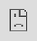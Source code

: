```yaml
---
layout: post
date:   2019-05-03
image: "/puerto_rico_now/images/recovery/conflict-resolution-thumbnail.png"
title:  "Conflict Resolution through Mapping"
author: "Ashley Louie & Gloria Serra Coch"
---
```

![Agency Through Mapping](/puerto_rico_now/images/recovery/decision-model-diagram.png)

#### **Puerto Rico Today**
**Debt and Disaster**
Following the aftermath of Hurricane Maria in September 2017, Puerto Rico’s electrical grid failed, water systems were inoperable, debris from landslides blocked roads, cellular sites were knocked out, and households were damaged, among the numerous other challenges.[1] This natural disaster put Puerto Rico in the spotlight for relief, but the U.S. Territory had already been struggling with a financial crisis as a consequence of its colonial history and limited sovereignty. Home to 3.5 million residents and homeland to 5 million in the diaspora, Puerto Rico surpassed a point of bankruptcy in 2015, accumulating $72 billion in debt, more than its Gross National product (GNP).[2] The outstanding debt burden had already burdened Puerto Rico from providing adequate services to its people, with the closure of over 150 schools, increased taxes, laying off public workers, shortage of medical specialists, and increasing emigration, unemployment, and food insecurity.[3] Although FEMA plans to provide $2.36 billion dollars in assistance to survivors on the island,[4] much of this relief aid is focused on restoring Puerto Rico to the already vulnerable state it was in prior to the hurricane. The aid of post-hurricane recovery resources presents an optimistic opportunity to invest in the future of Puerto Rico.

**Taking the Matter into Their Own Hands**
As disaster funds for Puerto Rico are allocated, how and where funds are distributed reflect the political priorities of those in power. Through its history of colonization, the government authority has been widely distrusted by Puerto Rican communities to distribute funding appropriately. In March 2019, the U.S. Department of Housing and Urban Development announced that they are auditing the funds that were granted to Puerto Rico for hurricane recovery,[5] and a local resident noted that “getting access to information here has always been a struggle.”[6] With the island’s deep history of resistance to colonization and paranoia of the government, Puerto Ricans have developed a great capacity to locally organize and advocate for their own needs.[7] If Puerto Ricans can provide a rational argument that spatializes the needs and priorities of their communities and speaks the language of planners, they can proactively advocate for where relief funds should be allocated. We propose the decision model to be used as a tool for communities to gain agency in mapping their priorities for improvements.

#### **A Tool for Advocacy**
**What are Decision Models?**
In typical planning methodologies, decision models or Multicriteria Decision Analysis (MCDA) are “tools to augment, enable, or automate the decision-making process... where decision making is complex and/or requires several forms of input information.”[8] In a situation like Puerto Rico, with serious infrastructural damage to infrastructure from Hurricane Maria and many services cut due to austerity, a variety of factors will contribute to a decision making process on where to allocate recovery funds.

When place-based decisions are the focus of the analysis, a decision model can illustrate spatial relationships between multiple layers of information can be weighted, and can help us envision a strategy for prioritizing improvements for the future of Puerto Rico. Because decision models rely on a rational mathematic process, it is assumed that "good data may be all we need for objectivity and objectivity may be all we need for fairness."[9] 

<p class="text">However, this poses the question:
**The best decisions for whom?**</p>

Despite the logical method, data is biased and weighted priorities can favor different outcomes. Decision models should not be understood as objective stand-alone tools, but as a system to weigh the priorities of stakeholders. The potential to represent different values can assist collaborative negotiation and consensus building processes, “where multiple communities with differing priorities must negotiate political (planning) processes for public decision making, data-driven decision support tools have been used to help visualize and describe alternative scenarios and outcomes.”[9]

<!-- ![Decision Model](/puerto_rico_now/images/recovery/DecisionModel.jpg) -->

If we can teach community leaders how to read into the assumptions of maps created through MCDA and use the tool to promote their own values, we can equip them with the knowledge and tools to defend their own priorities. Our goal is to empower communities to use the decision model as a participatory tool for advocacy and negotiation.

**Decision Mapping for Puerto Ricans**
This project is an empowering data and mapping literacy initiative to offer a new tool to a community that is ready to use it to push for their own needs with two main objectives. Firstly, decision based maps can be used to *document community values* by spatially recording information about Puerto Rican priorities in a map to imagine a future for the island. Secondly, these maps can be used as an *advocacy tool for local leaders to communicate the needs of their communities* within the language of planning ‘experts’ to rationally stake a claim for areas that should be prioritized for improvements.

<p class="text">**Balancing Values**</p>
<p class="text">We pose the decision model methodology with the following objectives:</p>
  1. All Puerto Ricans have the right to live in a community with access to adequate resources and basic services.
  2. All communities should be restored and resilient to future disaster risks.
  3. Recovery investment should be allocated to provide resources to strengthen the economy.

#### **Conflicting Interests**
In order to demonstrate potentially conflicting stakeholder values, which can conclude in different visions for the future of Puerto Rico, we’ve created three fictional characters based on the narratives of perspectives and experiences that Puerto Ricans can relate to. Although fictional and exaggerated, the characterization of stakeholders is useful to illustrate how differences in priorities affect the final decision output.

#### **Local Residents**
<p class="text">Representative Group: **local community leaders; Puerto Rican residents**</p>

It is common for the average Puerto Rican to put their family first, and often times these families are led by a female householder. Women are involved in heading almost 80% of households in Puerto Rico,[10] as well as being active leaders within their communities. With female-led family values extending into nurturing their neighborhoods, these local community activists may place greater priorities on equitably providing access to resources.

Prior to Hurricane Maria, the Puerto Rican government had already been struggling with an overwhelming amount of debt, and had already begun reducing its expenses by cutting back on public services. Because Puerto Rico has a high poverty rate, with an estimated 59% of households generated an income of less than $25,000 in 2017,[11] many of these services are a necessity for an adequate quality of life. After Hurricane Maria struck, Puerto Rican communities have seen the closure of many public schools and continue to receive inadequate funding for services as the government continues to deal with the debt crisis.

<p class="text">Priorities: **long-term well-being of the community**</p>
<ul class="list">
  <li>Provide equitable resources for underserved communities</li>
  <li>Long-term community resilience</li>
  <li>Access to infrastructure services</li>
  <li>Build robust economy</li>
</ul>

<p class="img-left"><img src="/puerto_rico_now/images/recovery/CommunityLeader_layers.jpg" alt="Community Leader Data Layers Mapped"></p>

<p class="text-right">Data Layers Mapped:</p>
<ul class="list-right">
  <li>Population density</li>
  <li>Community services</li>
  <li>Health services</li>
  <li>Education services</li>
</ul>

<p class="text">Testimonials:</p>
- *“This is a moment of opportunity, even if we are the most hurt by the hurricane we can use this to change long term issues that have been affecting Puerto Rico before this”*
- *“We want to ensure access to underserved priorities”*
- *“Our concerns are longer term than the hurricane, we want to address the debt crisis and how it has affected the public services for the community”*
- *“Tania Ginés was fighting for 10 months to avoid the closure of her daughter’s public school. In the end, she lost the battle. Now, the children need to go to a further school, where there are more than 40 students per class, rats in the cafeteria, no therapists for special education children” ”*
- *Tania: “It is like I say, I mean, I didn’t borrow, my children did not borrow!”*[12]

#### **Local Residents Decision Model**
To the active leaders in local Puerto Rican communities, recovery funding for Hurricane Maria presents an opportunity to invest in services to strengthen the social resilience network that was already lacking prior to Hurricane Maria. The priorities of local residents are visualized by considering the density of community populations are considered relative to areas with longer distances to reach community, health, and education services.

<div class="iframe-full"><iframe src="https://ashsicle.github.io/conflict_resolution/local_residents.html" style="position:absolute;top:0;left:0;width:100%;height:100%;" frameborder="0"></iframe></div>

<p class="text">**Data Sources**</p>

<ol class="text-ref">
  <li>US Census Bureau. "Annual Population Estimates for Puerto Rico and its municipalities," <a href="https://indicadores.pr/dataset/estimados-anuales-poblacionales">[vector]</a>. April 2018.</li>
  <li>Humanitarian Data Exchange via OpenStreetMap. "HOTOSM Puerto Rico Buildings," <a href="https://data.humdata.org/dataset/hotosm_pri_buildings">[vector]</a>. Nov 2018.</li>
  <li>Humanitarian Data Exchange via OpenStreetMap. "HOTOSM Puerto Rico Points of Interest," <a href="https://data.humdata.org/dataset/hotosm_pri_points_of_interest">[vector]</a>. Nov 2018.</li>
</ol>

#### **Recovery & Resilience**
<p class="text">Representative Group: **Puerto Rican middle class; mainland emigrants who retain close ties to the island; disaster relief aides**</p>

After Hurricane Maria struck Puerto Rico, many residents were faced with repairing damaged homes and blocked roads and had limited access to basic services like electricity, potable water, and cellular service. The serverity of this natural disaster evoked a sense of urgency for local Puerto Ricans, emigrated Puerto Ricans, and the witnessing nation to send support for recovery through donations, volunteers, and FEMA disaster relief.

Within the greater context of climate change, natural disasters have become more intense and frequent within the last 15 years. Hurricane Maria's destruction revealed that Puerto Rico's power grid, water supply, and communities are highly vulnerable and lacked the ability to recovery quickly from the disaster.

<p class="text">Priorities: **recovery and resilience**</p>
<ul class="list">
  <li>Ensure the resilience of developed areas</li>
  <li>Recover from Hurricane Maria damage</li>
  <li>Reduce risk from future threats (i.e. hurricanes, flood inundation, landslides, etc.)</li>
</ul>

<p class="img-left"><img src="/puerto_rico_now/images/recovery/RecoveryResilience_layers.jpg" alt="Recovery & Resilience Data Layers Mapped"></p>

<p class="text-right">Data Layers Mapped:</p>
<ul class="list-right">
  <li>Population density</li>
  <li>Days without power</li>
  <li>Flood risk zones</li>
  <li>Hurricane Maria damage</li>
</ul>

<p class="text">Testimonials:</p>
- *“This was a terrible catastrophe for the island, we want to ensure that a disaster like that never happens again”*
- *“We want to participate in rebuilding the island after the hurricane”*
- *“It was the 70’s. Teresa was a young mother with two children an a house in the suburbs. She was a pharmaceutical chemist. The family had two sources of income: hers and her husband’s. They were the typical Puerto Rican middle class family”*[13]

#### **Recovery & Resilience Decision Model**
Many people involved in Hurricane Maria disaster recovery efforts may prioritize imagining a more resilient Puerto Rico. Resiliency focuses on reducing vulnerability of city-wide systems and reinforcing social connections and resources within a network. To address recovery and resilience interests in Puerto Rico, areas with longer days without power, vulnerable to future flooding, and affected by Hurricane Maria are assessed relative to the population density of communities affected.

<div class="iframe-full"><iframe src="https://ashsicle.github.io/conflict_resolution/recovery_resilience.html" style="position:absolute;top:0;left:0;width:100%;height:100%;" frameborder="0"></iframe></div>

<p class="text">**Data Sources**</p>

<ol class="text-ref">
  <li>US Census Bureau. "Annual Population Estimates for Puerto Rico and its municipalities," <a href="https://indicadores.pr/dataset/estimados-anuales-poblacionales">[vector]</a>. April 2018.</li>
  <li>Humanitarian Data Exchange via OpenStreetMap. "HOTOSM Puerto Rico Buildings," <a href="https://data.humdata.org/dataset/hotosm_pri_buildings">[vector]</a>. Nov 2018.</li>
  <li>NASA. "Days Without Power," <a href="https://earthobservatory.nasa.gov/images/144371/night-lights-show-slow-recovery-from-maria">[raster]</a>. 2018.</li>
  <li>FEMA, Puerto Rico Planning Board. "HECRAS Modesl for the PR Advisory Maps," <a href="http://cedd.pr.gov/fema/index.php/download/">[vector]</a>. Feb 2018.</li>
  <li>FEMA. "National Disasters: Hurricane Maria Damage Assessments," <a href="https://data.femadata.com/NationalDisasters/HurricaneMaria/Data/DamageAssessments/Visual/">[vector]</a>. Oct 2017. 2017</li>
</ol>

#### **External Investors**
<p class="text">Representative Group: **real estate speculators, financial investors, and the top 1% of Puerto Ricans that support development**</p>

In the event of a disaster, like Hurricane Maria, there's a lot of optimism that Puerto Rico will rebuild its islands to be better than its pre-disaster condition. Many external investors see Puerto Rico's recovery as an opportunity to rebuild its infrastructure and a potential for future growth. With Puerto Rico as a U.S. territory, American citizens can travel to and from Puerto Rico without a visa or passport. Additionally, Puerto Rican legislation from 2012 includes a number of tax loopholes, which entice prospective businesses and investors with significantly lower tax rates that only requires residency for 183 days per year.[14]

With the lure of being an easily accessible island destination to U.S. citizens and the attraction of its tropical temperature and beautiful beaches, Puerto Rico is a desirable location for investors to play a role in the recovery process of the island, while gaining profit for themselves.

<p class="text">Priorities: **attract capital to develop areas of the island for profit; invest in Puerto Rico as a tourist destination**</p>
<ul class="list">
  <li>Improve areas with high economic growth potential</li>
  <li>Provide resources to resort and leisure developments</li>
  <li>Beautify tourist destination areas</li>
</ul>

<p class="img-left"><img src="/puerto_rico_now/images/recovery/ExternalInvestor_layers.jpg" alt="External Investor Data Layers Mapped"></p>

<p class="text-right">Data Layers Mapped:</p>
<ul class="list-right">
  <li>Hotels</li>
  <li>Outdoor leisure</li>
  <li>Urban and historic tourist destinations</li>
  <li>Development areas</li>
</ul>

#### **External Investors Decision Model**
Many external investors see Puerto Rico is a desirable location for investors to play a role in the recovery process of the island, while gaining profit for themselves. If tourist development were prioritized in Puerto Rico, areas with opportunity for development that are near existing hotels, outdoor leisure, and urban and historic destinations would be considered.

<div class="iframe-full"><iframe src="https://ashsicle.github.io/conflict_resolution/external_investors.html" style="position:absolute;top:0;left:0;width:100%;height:100%;" frameborder="0"></iframe></div>

<p class="text">**Data Sources**</p>

<ol class="text-ref">
  <li>Google Maps. "Hotels in Puerto Rico," <a href="https://drive.google.com/open?id=13vnteK5XRlKUHMGOp9TRLT4U_Ei3AZeg&usp=sharing">[vector]</a>. Accessed Apr 2019.</li>
  <li>Discover Puerto Rico. "Activities and Experiences: Beaches & Water Sports, Casinos, Culture, Golf, Luxury, Museums, Nightlife, Outdoors, Shopping," <a href="https://www.discoverpuertorico.com/">[vector]</a> Accessed Apr 2019.</li>
  <li>Planning Board, Office of the Governor, Commonwealth of Puerto Rico. "Map of land classification under the Land Use Plan" <a href="https://data.pr.gov/en/Abierto/Mapa-de-la-clasificaci-n-de-suelo-bajo-el-Plan-de-/h2v8-utwk">[vector]</a> Dec 2015, updated Oct 2017.</li>
</ol>

#### **Weighting Stakeholder Values**
![Puerto Rico Decision Model](/puerto_rico_now/images/recovery/DecisionModel2.jpg)

All the maps show a range of shades, from lighter to darker. Darker shades mean higher values, which also mean that those areas should be prioritized when deciding how to allocate resources in puerto Rico. 

In Valeria’s map, we can see how the distribution is very spread out throughout the island, which indicates that all the Island is in need of more resources. In the case of Maria’s map, we can detect higher values on the North East coast of the Island. In this case, this area is prioritized because it was the most damaged by the hurricane, according to FEMA data, while also having higher density of population potentially affected by it. In the case of Bill, we can see how his map highly prioritizes coastal areas and urban centres. This is a result of being tourist locations and also areas with more potential for development. This map also shows a more unequal distribution, with the mentioned concentrated areas valued very high and the rest of the island valued very low. 

If Valeria, Maria and Bill were on a meeting with all of them advocating for their own priorities, different results could be met. In the case of the three of them having the same type of agency and agreeing to balance their values, coastal and urban areas would still be prioritized, specially places like San Juan or El Ponce. However, certain central municipalities would still be given high values, such as the northern area of Utuado, Ciales or south of Coamo. In general, the maps also show how the municipality division are not a good spatial unit to distribute the resources, as their boundaries hardly match the different shades of prioritization. 

If Maria and Valeria, the two puerto ricans, would align and impose their values, they would be able to press for more attention in the central areas of the Island, especially on the East side, arguing that they were more damaged by the hurricane and need more recovery funds. In addition, they could also argue for more access to services for the population, in municipalities like Villalba and Jayuya. 

On the other side, if Maria decided to partner with Bill in order to focus on building a more competitive economy on the Island, rural areas would be more neglected, with the resources allocated in the coastal regions and the urban centers of population. San Juan, Ponce and Mumacao would receive the higher investment in that case.

#### **Weighted Decision Model**
<div class="iframe-full"><iframe src="https://ashsicle.github.io/conflict_resolution/weighted_decision_model.html" style="position:absolute;top:0;left:0;width:100%;height:100%;" frameborder="0"></iframe></div>

#### **Potential for Conflict Resolution**
**What is the impact?**
Breaking down the mapped decision model allows us to relate to the values of each character in the fictional advocacy scenario in order to collectively visualize the possible futures of Puerto Rico.

--

<p class="text">**References**</p>

<ol class="text-ref">
  <li>“Hurricane Maria.” FEMA, U.S. Department of Homeland Security. March 14, 2019. <https://www.fema.gov/hurricane-maria>.</li>
  <li>Bannan, Natasha L. Puerto Rico’s Odious Debt: The Economic Crisis of Colonialism, 19 CUNY L. Rev. 287 (2016). <https://academicworks.cuny.edu/clr/vol19/iss2/5/>.</li>
  <li>Bannan, Natasha L.</li>
  <li>“Hurricane Maria.”</li>
  <li>Wiscovitch, Jeniffer. “HUD’s Inspector General is Auditing Part of the Disaster Funds for Puerto Rico.” Centro de Periodismo Investigativo. March 28, 2019. <http://periodismoinvestigativo.com/2019/03/huds-inspector-general-is-auditing-part-of-the-disaster-funds-for-puerto-rico/>.</li>
  <li>Florido, Adrian. “Puerto Ricans Want Their Government To Be More Transparent.” National Public Radio, Inc. November 19, 2018. <https://www.npr.org/2018/11/19/669145225/post-maria-puerto-ricans-want-their-government-to-be-more-transparent>.</li>
  <li>Laughland, Oliver. “‘I’m not fatalistic’: Naomi Klein on Puerto Rico, austerity and the left.” The Guardian. Aug 8, 2018. <https://www.theguardian.com/world/2018/aug/08/naomi-klein-interview-puerto-rico-the-battle-for-paradise>.</li>
  <li>Meisterlin, Leah. "Multicriteria Decision Analysis." Geographic Information Systems, PLANA4577, Columbia University Graduate School of Architecture, Planning and Preservation. Lecture 2017.</li>
  <li>Meisterlin, Leah and Claire Newman. “New New Orleans vN.x: An Attempt at Rational Planning.” The Question of New Orleans. L Hawkinson, et al, Eds. Columbia University GSAPP. New York: The Trustees of Columbia University in the City of New York, 2006. 22-23.</li>
  <li>United States Census Bureau. "ACS 2017 (5-Year Estimates)," Social Explorer. Sep 2016. <https://www.socialexplorer.com/></li>
  <li>United States Census Bureau. "ACS 2017 (5-Year Estimates)," Social Explorer. Sep 2016. <https://www.socialexplorer.com/></li>
  <li>Transcripción: Deuda. Postcast: Radio Ambulante. Luis Trelles. 2016 http://radioambulante.org/transcripcion/transcripcion-deuda</li>
  <li>Transcripción: Deuda. Postcast: Radio Ambulante. Luis Trelles. 2016 http://radioambulante.org/transcripcion/transcripcion-deuda</li>
  <li>"Why now is the perfect time to invest in Puerto Rico." lifeafar Investments. 2019 <https://www.lifeafarinvestments.com/now-perfect-time-invest-puerto-rico/></li>
</ol>
